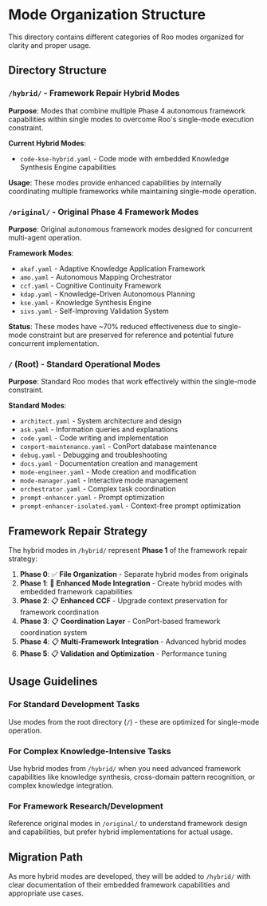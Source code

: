 # Mode Organization Structure

This directory contains different categories of Roo modes organized for clarity and proper usage.

## Directory Structure

### `/hybrid/` - Framework Repair Hybrid Modes
**Purpose**: Modes that combine multiple Phase 4 autonomous framework capabilities within single modes to overcome Roo's single-mode execution constraint.

**Current Hybrid Modes**:
- `code-kse-hybrid.yaml` - Code mode with embedded Knowledge Synthesis Engine capabilities

**Usage**: These modes provide enhanced capabilities by internally coordinating multiple frameworks while maintaining single-mode operation.

### `/original/` - Original Phase 4 Framework Modes  
**Purpose**: Original autonomous framework modes designed for concurrent multi-agent operation.

**Framework Modes**:
- `akaf.yaml` - Adaptive Knowledge Application Framework
- `amo.yaml` - Autonomous Mapping Orchestrator  
- `ccf.yaml` - Cognitive Continuity Framework
- `kdap.yaml` - Knowledge-Driven Autonomous Planning
- `kse.yaml` - Knowledge Synthesis Engine
- `sivs.yaml` - Self-Improving Validation System

**Status**: These modes have ~70% reduced effectiveness due to single-mode constraint but are preserved for reference and potential future concurrent implementation.

### `/` (Root) - Standard Operational Modes
**Purpose**: Standard Roo modes that work effectively within the single-mode constraint.

**Standard Modes**:
- `architect.yaml` - System architecture and design
- `ask.yaml` - Information queries and explanations
- `code.yaml` - Code writing and implementation
- `conport-maintenance.yaml` - ConPort database maintenance
- `debug.yaml` - Debugging and troubleshooting
- `docs.yaml` - Documentation creation and management
- `mode-engineer.yaml` - Mode creation and modification
- `mode-manager.yaml` - Interactive mode management
- `orchestrator.yaml` - Complex task coordination
- `prompt-enhancer.yaml` - Prompt optimization
- `prompt-enhancer-isolated.yaml` - Context-free prompt optimization

## Framework Repair Strategy

The hybrid modes in `/hybrid/` represent **Phase 1** of the framework repair strategy:
1. **Phase 0**: ✅ **File Organization** - Separate hybrid modes from originals
2. **Phase 1**: 🚧 **Enhanced Mode Integration** - Create hybrid modes with embedded framework capabilities
3. **Phase 2**: 📋 **Enhanced CCF** - Upgrade context preservation for framework coordination
4. **Phase 3**: 📋 **Coordination Layer** - ConPort-based framework coordination system  
5. **Phase 4**: 📋 **Multi-Framework Integration** - Advanced hybrid modes
6. **Phase 5**: 📋 **Validation and Optimization** - Performance tuning

## Usage Guidelines

### For Standard Development Tasks
Use modes from the root directory (`/`) - these are optimized for single-mode operation.

### For Complex Knowledge-Intensive Tasks  
Use hybrid modes from `/hybrid/` when you need advanced framework capabilities like knowledge synthesis, cross-domain pattern recognition, or complex knowledge integration.

### For Framework Research/Development
Reference original modes in `/original/` to understand framework design and capabilities, but prefer hybrid implementations for actual usage.

## Migration Path

As more hybrid modes are developed, they will be added to `/hybrid/` with clear documentation of their embedded framework capabilities and appropriate use cases.